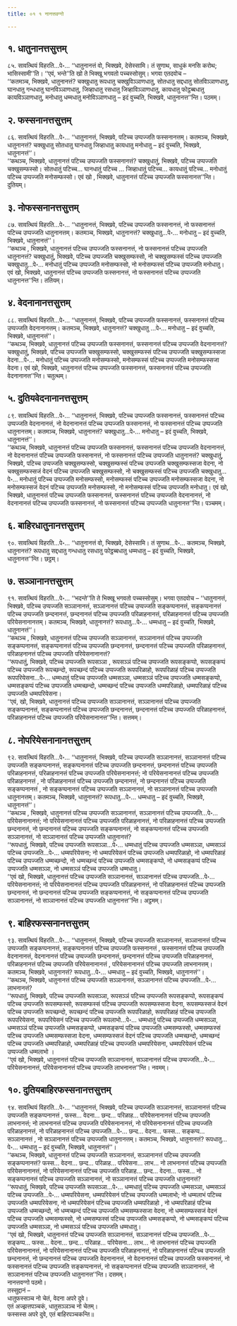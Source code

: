 ```yaml
---
title: ०१ १ नानत्तवग्गो

---
```



## १. धातुनानत्तसुत्तम्

८५. सावत्थियं विहरति…पे॰… ‘‘धातुनानत्तं वो, भिक्खवे, देसेस्सामि। तं सुणाथ, साधुकं मनसि करोथ; भासिस्सामी’’ति। ‘‘एवं, भन्ते’’ति खो ते भिक्खू भगवतो पच्चस्सोसुम्। भगवा एतदवोच –  
‘‘कतमञ्च, भिक्खवे, धातुनानत्तं? चक्खुधातु रूपधातु चक्खुविञ्ञाणधातु, सोतधातु सद्दधातु सोतविञ्ञाणधातु, घानधातु गन्धधातु घानविञ्ञाणधातु, जिव्हाधातु रसधातु जिव्हाविञ्ञाणधातु, कायधातु फोट्ठब्बधातु कायविञ्ञाणधातु, मनोधातु धम्मधातु मनोविञ्ञाणधातु – इदं वुच्चति, भिक्खवे, धातुनानत्त’’न्ति। पठमम्।  


## २. फस्सनानत्तसुत्तम्

८६. सावत्थियं विहरति…पे॰… ‘‘धातुनानत्तं, भिक्खवे, पटिच्च उप्पज्जति फस्सनानत्तम्। कतमञ्च, भिक्खवे, धातुनानत्तं? चक्खुधातु सोतधातु घानधातु जिव्हाधातु कायधातु मनोधातु – इदं वुच्चति, भिक्खवे, धातुनानत्तं’’।  
‘‘कथञ्च, भिक्खवे, धातुनानत्तं पटिच्च उप्पज्जति फस्सनानत्तं? चक्खुधातुं, भिक्खवे, पटिच्च उप्पज्जति चक्खुसम्फस्सो। सोतधातुं पटिच्च… घानधातुं पटिच्च … जिव्हाधातुं पटिच्च… कायधातुं पटिच्च… मनोधातुं पटिच्च उप्पज्जति मनोसम्फस्सो। एवं खो , भिक्खवे, धातुनानत्तं पटिच्च उप्पज्जति फस्सनानत्त’’न्ति। दुतियम्।  


## ३. नोफस्सनानत्तसुत्तम्

८७. सावत्थियं विहरति…पे॰… ‘‘धातुनानत्तं, भिक्खवे, पटिच्च उप्पज्जति फस्सनानत्तं, नो फस्सनानत्तं पटिच्च उप्पज्जति धातुनानत्तम्। कतमञ्च, भिक्खवे, धातुनानत्तं? चक्खुधातु…पे॰… मनोधातु – इदं वुच्चति, भिक्खवे, धातुनानत्तं’’।  
‘‘कथञ्च , भिक्खवे, धातुनानत्तं पटिच्च उप्पज्जति फस्सनानत्तं, नो फस्सनानत्तं पटिच्च उप्पज्जति धातुनानत्तं? चक्खुधातुं, भिक्खवे, पटिच्च उप्पज्जति चक्खुसम्फस्सो, नो चक्खुसम्फस्सं पटिच्च उप्पज्जति चक्खुधातु…पे॰… मनोधातुं पटिच्च उप्पज्जति मनोसम्फस्सो, नो मनोसम्फस्सं पटिच्च उप्पज्जति मनोधातु। एवं खो, भिक्खवे, धातुनानत्तं पटिच्च उप्पज्जति फस्सनानत्तं, नो फस्सनानत्तं पटिच्च उप्पज्जति धातुनानत्त’’न्ति। ततियम्।  


## ४. वेदनानानत्तसुत्तम्

८८. सावत्थियं विहरति…पे॰… ‘‘धातुनानत्तं, भिक्खवे, पटिच्च उप्पज्जति फस्सनानत्तं, फस्सनानत्तं पटिच्च उप्पज्जति वेदनानानत्तम्। कतमञ्च, भिक्खवे, धातुनानत्तं? चक्खुधातु …पे॰… मनोधातु – इदं वुच्चति, भिक्खवे, धातुनानत्तं’’।  
‘‘कथञ्च, भिक्खवे, धातुनानत्तं पटिच्च उप्पज्जति फस्सनानत्तं, फस्सनानत्तं पटिच्च उप्पज्जति वेदनानानत्तं? चक्खुधातुं, भिक्खवे, पटिच्च उप्पज्जति चक्खुसम्फस्सो, चक्खुसम्फस्सं पटिच्च उप्पज्जति चक्खुसम्फस्सजा वेदना…पे॰… मनोधातुं पटिच्च उप्पज्जति मनोसम्फस्सो, मनोसम्फस्सं पटिच्च उप्पज्जति मनोसम्फस्सजा वेदना। एवं खो, भिक्खवे, धातुनानत्तं पटिच्च उप्पज्जति फस्सनानत्तं, फस्सनानत्तं पटिच्च उप्पज्जति वेदनानानत्त’’न्ति। चतुत्थम्।  


## ५. दुतियवेदनानानत्तसुत्तम्

८९. सावत्थियं विहरति…पे॰… ‘‘धातुनानत्तं, भिक्खवे, पटिच्च उप्पज्जति फस्सनानत्तं, फस्सनानत्तं पटिच्च उप्पज्जति वेदनानानत्तं, नो वेदनानानत्तं पटिच्च उप्पज्जति फस्सनानत्तं, नो फस्सनानत्तं पटिच्च उप्पज्जति धातुनानत्तम्। कतमञ्च, भिक्खवे, धातुनानत्तं? चक्खुधातु…पे॰… मनोधातु – इदं वुच्चति, भिक्खवे, धातुनानत्तं’’।  
‘‘कथञ्च, भिक्खवे, धातुनानत्तं पटिच्च उप्पज्जति फस्सनानत्तं, फस्सनानत्तं पटिच्च उप्पज्जति वेदनानानत्तं, नो वेदनानानत्तं पटिच्च उप्पज्जति फस्सनानत्तं, नो फस्सनानत्तं पटिच्च उप्पज्जति धातुनानत्तं? चक्खुधातुं, भिक्खवे, पटिच्च उप्पज्जति चक्खुसम्फस्सो, चक्खुसम्फस्सं पटिच्च उप्पज्जति चक्खुसम्फस्सजा वेदना, नो चक्खुसम्फस्सजं वेदनं पटिच्च उप्पज्जति चक्खुसम्फस्सो, नो चक्खुसम्फस्सं पटिच्च उप्पज्जति चक्खुधातु…पे॰… मनोधातुं पटिच्च उप्पज्जति मनोसम्फस्सो, मनोसम्फस्सं पटिच्च उप्पज्जति मनोसम्फस्सजा वेदना, नो मनोसम्फस्सजं वेदनं पटिच्च उप्पज्जति मनोसम्फस्सो, नो मनोसम्फस्सं पटिच्च उप्पज्जति मनोधातु। एवं खो, भिक्खवे, धातुनानत्तं पटिच्च उप्पज्जति फस्सनानत्तं, फस्सनानत्तं पटिच्च उप्पज्जति वेदनानानत्तं, नो वेदनानानत्तं पटिच्च उप्पज्जति फस्सनानत्तं, नो फस्सनानत्तं पटिच्च उप्पज्जति धातुनानत्त’’न्ति। पञ्चमम्।  


## ६. बाहिरधातुनानत्तसुत्तम्

९०. सावत्थियं विहरति…पे॰… ‘‘धातुनानत्तं वो, भिक्खवे, देसेस्सामि। तं सुणाथ…पे॰… कतमञ्च, भिक्खवे, धातुनानत्तं? रूपधातु सद्दधातु गन्धधातु रसधातु फोट्ठब्बधातु धम्मधातु – इदं वुच्चति, भिक्खवे, धातुनानत्त’’न्ति। छट्ठम्।  


## ७. सञ्ञानानत्तसुत्तम्

९१. सावत्थियं विहरति…पे॰… ‘‘भदन्ते’’ति ते भिक्खू भगवतो पच्चस्सोसुम्। भगवा एतदवोच – ‘‘धातुनानत्तं, भिक्खवे, पटिच्च उप्पज्जति सञ्ञानानत्तं, सञ्ञानानत्तं पटिच्च उप्पज्जति सङ्कप्पनानत्तं, सङ्कप्पनानत्तं पटिच्च उप्पज्जति छन्दनानत्तं, छन्दनानत्तं पटिच्च उप्पज्जति परिळाहनानत्तं, परिळाहनानत्तं पटिच्च उप्पज्जति परियेसनानानत्तम्। कतमञ्च, भिक्खवे, धातुनानत्तं? रूपधातु…पे॰… धम्मधातु – इदं वुच्चति, भिक्खवे, धातुनानत्तं’’।  
‘‘कथञ्च , भिक्खवे, धातुनानत्तं पटिच्च उप्पज्जति सञ्ञानानत्तं, सञ्ञानानत्तं पटिच्च उप्पज्जति सङ्कप्पनानत्तं, सङ्कप्पनानत्तं पटिच्च उप्पज्जति छन्दनानत्तं, छन्दनानत्तं पटिच्च उप्पज्जति परिळाहनानत्तं, परिळाहनानत्तं पटिच्च उप्पज्जति परियेसनानानत्तं?  
‘‘रूपधातुं, भिक्खवे, पटिच्च उप्पज्जति रूपसञ्ञा , रूपसञ्ञं पटिच्च उप्पज्जति रूपसङ्कप्पो, रूपसङ्कप्पं पटिच्च उप्पज्जति रूपच्छन्दो, रूपच्छन्दं पटिच्च उप्पज्जति रूपपरिळाहो, रूपपरिळाहं पटिच्च उप्पज्जति रूपपरियेसना…पे॰… धम्मधातुं पटिच्च उप्पज्जति धम्मसञ्ञा, धम्मसञ्ञं पटिच्च उप्पज्जति धम्मसङ्कप्पो, धम्मसङ्कप्पं पटिच्च उप्पज्जति धम्मच्छन्दो, धम्मच्छन्दं पटिच्च उप्पज्जति धम्मपरिळाहो, धम्मपरिळाहं पटिच्च उप्पज्जति धम्मपरियेसना।  
‘‘एवं, खो, भिक्खवे, धातुनानत्तं पटिच्च उप्पज्जति सञ्ञानानत्तं, सञ्ञानानत्तं पटिच्च उप्पज्जति सङ्कप्पनानत्तं, सङ्कप्पनानत्तं पटिच्च उप्पज्जति छन्दनानत्तं, छन्दनानत्तं पटिच्च उप्पज्जति परिळाहनानत्तं, परिळाहनानत्तं पटिच्च उप्पज्जति परियेसनानानत्त’’न्ति। सत्तमम्।  


## ८. नोपरियेसनानानत्तसुत्तम्

९२. सावत्थियं विहरति…पे॰… ‘‘धातुनानत्तं, भिक्खवे, पटिच्च उप्पज्जति सञ्ञानानत्तं, सञ्ञानानत्तं पटिच्च उप्पज्जति सङ्कप्पनानत्तं, सङ्कप्पनानत्तं पटिच्च उप्पज्जति छन्दनानत्तं, छन्दनानत्तं पटिच्च उप्पज्जति परिळाहनानत्तं, परिळाहनानत्तं पटिच्च उप्पज्जति परियेसनानानत्तं; नो परियेसनानानत्तं पटिच्च उप्पज्जति परिळाहनानत्तं , नो परिळाहनानत्तं पटिच्च उप्पज्जति छन्दनानत्तं, नो छन्दनानत्तं पटिच्च उप्पज्जति सङ्कप्पनानत्तं , नो सङ्कप्पनानत्तं पटिच्च उप्पज्जति सञ्ञानानत्तं, नो सञ्ञानानत्तं पटिच्च उप्पज्जति धातुनानत्तम्। कतमञ्च, भिक्खवे, धातुनानत्तं? रूपधातु…पे॰… धम्मधातु – इदं वुच्चति, भिक्खवे, धातुनानत्तं’’।  
‘‘कथञ्च , भिक्खवे, धातुनानत्तं पटिच्च उप्पज्जति सञ्ञानानत्तं, सञ्ञानानत्तं पटिच्च उप्पज्जति…पे॰… परियेसनानानत्तं; नो परियेसनानानत्तं पटिच्च उप्पज्जति परिळाहनानत्तं, नो परिळाहनानत्तं पटिच्च उप्पज्जति छन्दनानत्तं, नो छन्दनानत्तं पटिच्च उप्पज्जति सङ्कप्पनानत्तं, नो सङ्कप्पनानत्तं पटिच्च उप्पज्जति सञ्ञानानत्तं, नो सञ्ञानानत्तं पटिच्च उप्पज्जति धातुनानत्तं?  
‘‘रूपधातुं, भिक्खवे, पटिच्च उप्पज्जति रूपसञ्ञा…पे॰… धम्मधातुं पटिच्च उप्पज्जति धम्मसञ्ञा, धम्मसञ्ञं पटिच्च उप्पज्जति…पे॰… धम्मपरियेसना; नो धम्मपरियेसनं पटिच्च उप्पज्जति धम्मपरिळाहो, नो धम्मपरिळाहं पटिच्च उप्पज्जति धम्मच्छन्दो, नो धम्मच्छन्दं पटिच्च उप्पज्जति धम्मसङ्कप्पो, नो धम्मसङ्कप्पं पटिच्च उप्पज्जति धम्मसञ्ञा, नो धम्मसञ्ञं पटिच्च उप्पज्जति धम्मधातु।  
‘‘एवं खो, भिक्खवे, धातुनानत्तं पटिच्च उप्पज्जति सञ्ञानानत्तं, सञ्ञानानत्तं पटिच्च उप्पज्जति…पे॰… परियेसनानानत्तं; नो परियेसनानानत्तं पटिच्च उप्पज्जति परिळाहनानत्तं, नो परिळाहनानत्तं पटिच्च उप्पज्जति छन्दनानत्तं, नो छन्दनानत्तं पटिच्च उप्पज्जति सङ्कप्पनानत्तं, नो सङ्कप्पनानत्तं पटिच्च उप्पज्जति सञ्ञानानत्तं, नो सञ्ञानानत्तं पटिच्च उप्पज्जति धातुनानत्त’’न्ति। अट्ठमम्।  


## ९. बाहिरफस्सनानत्तसुत्तम्

९३. सावत्थियं विहरति…पे॰… ‘‘धातुनानत्तं, भिक्खवे, पटिच्च उप्पज्जति सञ्ञानानत्तं, सञ्ञानानत्तं पटिच्च उप्पज्जति सङ्कप्पनानत्तं, सङ्कप्पनानत्तं पटिच्च उप्पज्जति फस्सनानत्तं , फस्सनानत्तं पटिच्च उप्पज्जति वेदनानानत्तं, वेदनानानत्तं पटिच्च उप्पज्जति छन्दनानत्तं, छन्दनानत्तं पटिच्च उप्पज्जति परिळाहनानत्तं, परिळाहनानत्तं पटिच्च उप्पज्जति परियेसनानानत्तं , परियेसनानानत्तं पटिच्च उप्पज्जति लाभनानत्तम्। कतमञ्च, भिक्खवे, धातुनानत्तं? रूपधातु…पे॰… धम्मधातु – इदं वुच्चति, भिक्खवे, धातुनानत्तं’’।  
‘‘कथञ्च, भिक्खवे, धातुनानत्तं पटिच्च उप्पज्जति सञ्ञानानत्तं, सञ्ञानानत्तं पटिच्च उप्पज्जति…पे॰… लाभनानत्तं?  
‘‘रूपधातुं, भिक्खवे, पटिच्च उप्पज्जति रूपसञ्ञा, रूपसञ्ञं पटिच्च उप्पज्जति रूपसङ्कप्पो, रूपसङ्कप्पं पटिच्च उप्पज्जति रूपसम्फस्सो, रूपसम्फस्सं पटिच्च उप्पज्जति रूपसम्फस्सजा वेदना, रूपसम्फस्सजं वेदनं पटिच्च उप्पज्जति रूपच्छन्दो, रूपच्छन्दं पटिच्च उप्पज्जति रूपपरिळाहो, रूपपरिळाहं पटिच्च उप्पज्जति रूपपरियेसना, रूपपरियेसनं पटिच्च उप्पज्जति रूपलाभो…पे॰… धम्मधातुं पटिच्च उप्पज्जति धम्मसञ्ञा, धम्मसञ्ञं पटिच्च उप्पज्जति धम्मसङ्कप्पो, धम्मसङ्कप्पं पटिच्च उप्पज्जति धम्मसम्फस्सो, धम्मसम्फस्सं पटिच्च उप्पज्जति धम्मसम्फस्सजा वेदना, धम्मसम्फस्सजं वेदनं पटिच्च उप्पज्जति धम्मच्छन्दो, धम्मच्छन्दं पटिच्च उप्पज्जति धम्मपरिळाहो, धम्मपरिळाहं पटिच्च उप्पज्जति धम्मपरियेसना, धम्मपरियेसनं पटिच्च उप्पज्जति धम्मलाभो ।  
‘‘एवं खो, भिक्खवे, धातुनानत्तं पटिच्च उप्पज्जति सञ्ञानानत्तं, सञ्ञानानत्तं पटिच्च उप्पज्जति…पे॰… परियेसनानानत्तं, परियेसनानानत्तं पटिच्च उप्पज्जति लाभनानत्त’’न्ति। नवमम्।  


## १०. दुतियबाहिरफस्सनानत्तसुत्तम्

९४. सावत्थियं विहरति…पे॰… ‘‘धातुनानत्तं, भिक्खवे, पटिच्च उप्पज्जति सञ्ञानानत्तं, सञ्ञानानत्तं पटिच्च उप्पज्जति सङ्कप्पनानत्तं , फस्स… वेदना… छन्द… परिळाह… परियेसनानानत्तं पटिच्च उप्पज्जति लाभनानत्तं; नो लाभनानत्तं पटिच्च उप्पज्जति परियेसनानानत्तं, नो परियेसनानानत्तं पटिच्च उप्पज्जति परिळाहनानत्तं, नो परिळाहनानत्तं पटिच्च उप्पज्जति…पे॰… छन्द… वेदना… फस्स… सङ्कप्प… सञ्ञानानत्तं , नो सञ्ञानानत्तं पटिच्च उप्पज्जति धातुनानत्तम्। कतमञ्च, भिक्खवे, धातुनानत्तं? रूपधातु…पे॰… धम्मधातु – इदं वुच्चति, भिक्खवे, धातुनानत्तं’’।  
‘‘कथञ्च, भिक्खवे, धातुनानत्तं पटिच्च उप्पज्जति सञ्ञानानत्तं, सञ्ञानानत्तं पटिच्च उप्पज्जति सङ्कप्पनानत्तं? फस्स… वेदना… छन्द… परिळाह… परियेसना… लाभ… नो लाभनानत्तं पटिच्च उप्पज्जति परियेसनानानत्तं, नो परियेसनानानत्तं पटिच्च उप्पज्जति परिळाह… छन्द… वेदना… फस्स… नो सङ्कप्पनानत्तं पटिच्च उप्पज्जति सञ्ञानानत्तं, नो सञ्ञानानत्तं पटिच्च उप्पज्जति धातुनानत्तं?  
‘‘रूपधातुं, भिक्खवे, पटिच्च उप्पज्जति रूपसञ्ञा…पे॰… धम्मधातुं पटिच्च उप्पज्जति धम्मसञ्ञा, धम्मसञ्ञं पटिच्च उप्पज्जति…पे॰… धम्मपरियेसना, धम्मपरियेसनं पटिच्च उप्पज्जति धम्मलाभो; नो धम्मलाभं पटिच्च उप्पज्जति धम्मपरियेसना, नो धम्मपरियेसनं पटिच्च उप्पज्जति धम्मपरिळाहो , नो धम्मपरिळाहं पटिच्च उप्पज्जति धम्मच्छन्दो, नो धम्मच्छन्दं पटिच्च उप्पज्जति धम्मसम्फस्सजा वेदना, नो धम्मसम्फस्सजं वेदनं पटिच्च उप्पज्जति धम्मसम्फस्सो, नो धम्मसम्फस्सं पटिच्च उप्पज्जति धम्मसङ्कप्पो, नो धम्मसङ्कप्पं पटिच्च उप्पज्जति धम्मसञ्ञा, नो धम्मसञ्ञं पटिच्च उप्पज्जति धम्मधातु।  
‘‘एवं खो, भिक्खवे, धातुनानत्तं पटिच्च उप्पज्जति सञ्ञानानत्तं, सञ्ञानानत्तं पटिच्च उप्पज्जति…पे॰… सङ्कप्प… फस्स… वेदना… छन्द… परिळाह… परियेसना… लाभ… नो लाभनानत्तं पटिच्च उप्पज्जति परियेसनानानत्तं, नो परियेसनानानत्तं पटिच्च उप्पज्जति परिळाहनानत्तं, नो परिळाहनानत्तं पटिच्च उप्पज्जति छन्दनानत्तं, नो छन्दनानत्तं पटिच्च उप्पज्जति वेदनानानत्तं, नो वेदनानानत्तं पटिच्च उप्पज्जति फस्सनानत्तं, नो फस्सनानत्तं पटिच्च उप्पज्जति सङ्कप्पनानत्तं, नो सङ्कप्पनानत्तं पटिच्च उप्पज्जति सञ्ञानानत्तं, नो सञ्ञानानत्तं पटिच्च उप्पज्जति धातुनानत्त’’न्ति। दसमम्।  
नानत्तवग्गो पठमो।  
तस्सुद्दानं –  
धातुफस्सञ्च नो चेतं, वेदना अपरे दुवे।  
एतं अज्झत्तपञ्चकं, धातुसञ्ञञ्च नो चेतम्।  
फस्सस्स अपरे दुवे, एतं बाहिरपञ्चकन्ति॥  